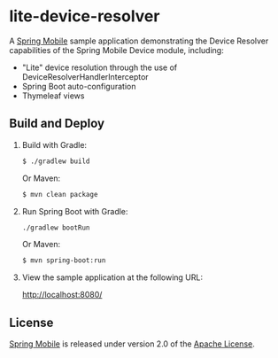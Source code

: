 # lite-device-resolver

A [Spring Mobile] sample application demonstrating the Device Resolver capabilities of the Spring Mobile Device module, including:

* "Lite" device resolution through the use of DeviceResolverHandlerInterceptor 
* Spring Boot auto-configuration
* Thymeleaf views


## Build and Deploy

1. Build with Gradle:

    ```sh
    $ ./gradlew build
    ```
    Or Maven:

    ```sh
    $ mvn clean package
    ```

2. Run Spring Boot with Gradle:

    ```sh
    ./gradlew bootRun
    ```

    Or Maven:

    ```sh
    $ mvn spring-boot:run
    ```

3. View the sample application at the following URL:

    [http://localhost:8080/](http://localhost:8080/)


## License

[Spring Mobile] is released under version 2.0 of the [Apache License].


[Spring Mobile]: http://projects.spring.io/spring-mobile
[Spring Boot]: http://projects.spring.io/spring-boot
[Apache License]: http://www.apache.org/licenses/LICENSE-2.0
